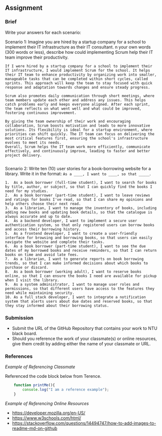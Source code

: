 ## Assignment

### Brief

Write your answers for each scenario:

Scenario 1:
Imagine you are hired by a startup company for a school to implement their IT infrastructure as their IT consultant. n your own words (300 words or less), describe how could implementing Scrum help their IT team improve their productivity.

```
If I were hired by a startup company for a school to implement their IT infrastructure, I would implement Scrum for the school. It helps their IT team to enhance productivity by organizing work into smaller, manageable tasks that can be completed within short cycles, called sprints. This approach will keep the team to stay focused with quick response and adaptation towards changes and ensure steady progress.
 
Scrum also promotes daily communication through short meetings, where team members update each other and address any issues. This helps catch problems early and keeps everyone aligned. After each sprint, the team reflects on what went well and what could be improved, fostering continuous improvement.

By giving the team ownership of their work and encouraging collaboration, Scrum boosts motivation and leads to more innovative solutions. Its flexibility is ideal for a startup environment, where priorities can shift quickly. The IT team can focus on delivering the most critical features first, ensuring the school's infrastructure evolves to meet its needs.
Overall, Scrum helps the IT team work more efficiently, communicate effectively, and continuously improve, leading to faster and better project delivery.


```

Scenario 2:
Write ten (10) user stories for a book-borrowing website for a library. Write it in the format: `As a ____, I want to ____, so that _____`.

```
1.	As a book borrower (full-time student), I want to search for books by title, author, or subject, so that I can quickly find the books I need for my studies.
2.	As a book borrower (part-time student), I want to leave reviews and ratings for books I've read, so that I can share my opinions and help others choose their next read.
3.	As a librarian, I want to manage the inventory of books, including adding new books and updating book details, so that the catalogue is always accurate and up to date.
4.	As a backend developer, I want to implement a secure user authentication system, so that only registered users can borrow books and access their borrowing history.
5.	As a frontend developer, I want to create a user-friendly interface for browsing and borrowing books, so that users can easily navigate the website and complete their tasks.
6.	As a book borrower (part-time student), I want to see the due dates of my borrowed books and receive reminders, so that I can return books on time and avoid late fees.
7.	As a librarian, I want to generate reports on book borrowing trends, so that I can make informed decisions about which books to purchase or discard.
8.	As a book borrower (working adult), I want to reserve books online, so that I can ensure the books I need are available for pickup when I visit the library.
9.	As a system administrator, I want to manage user roles and permissions, so that different users have access to the features they need while maintaining security.
10.	As a full stack developer, I want to integrate a notification system that alerts users about due dates and reserved books, so that they stay informed about their borrowing status.

```


### Submission 

- Submit the URL of the GitHub Repository that contains your work to NTU black board.
- Should you reference the work of your classmate(s) or online resources, give them credit by adding either the name of your classmate or URL. 


### References

_Example of Referencing Classmate_

Referenced the code block below from Terence.
```js
    function printMe(){
        console.log("I am a reference example");
    }
```

_Example of Referencing Online Resources_

- https://developer.mozilla.org/en-US/
- https://www.w3schools.com/html/
- https://stackoverflow.com/questions/14494747/how-to-add-images-to-readme-md-on-github

